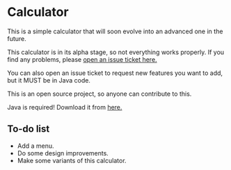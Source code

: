 # Calculator
This is a simple calculator that will soon evolve into an advanced one in the future.

This calculator is in its alpha stage, so not everything works properly. If you find any problems, please [open an issue ticket here.](https://github.com/DarknesGaming/Calculator/issues/new) 

You can also open an issue ticket to request new features you want to add, but it MUST be in Java code.

This is an open source project, so anyone can contribute to this.

Java is required! Download it from [here.](http://java.com/en/)

## To-do list
* Add a menu.
* Do some design improvements.
* Make some variants of this calculator.
